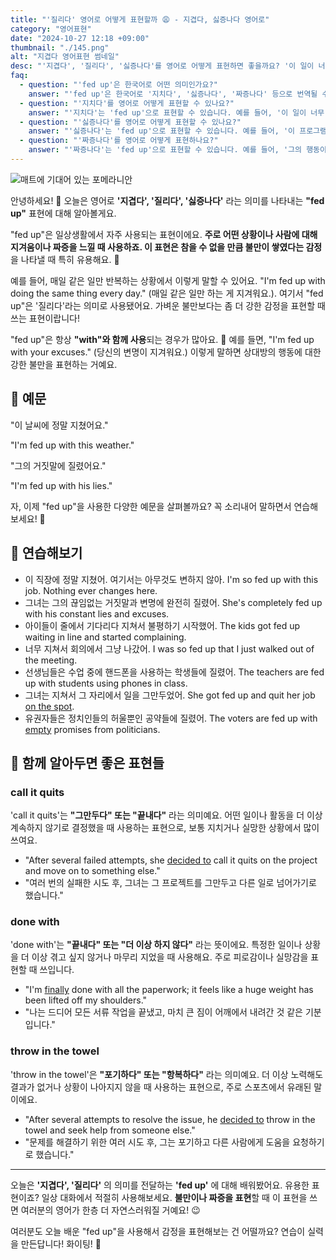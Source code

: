 ```yaml
---
title: "'질리다' 영어로 어떻게 표현할까 😩 - 지겹다, 싫증나다 영어로"
category: "영어표현"
date: "2024-10-27 12:18 +09:00"
thumbnail: "./145.png"
alt: "지겹다 영어표현 썸네일"
desc: "'지겹다', '질리다', '싫증나다'를 영어로 어떻게 표현하면 좋을까요? '이 일이 너무 힘들어서 지쳤어', '그의 행동에 이제 질려' 등을 영어로 표현하는 법을 배워봅시다. 다양한 예문을 통해서 연습하고 본인의 표현으로 만들어 보세요."
faq:
  - question: "'fed up'은 한국어로 어떤 의미인가요?"
    answer: "'fed up'은 한국어로 '지치다', '싫증나다', '짜증나다' 등으로 번역될 수 있습니다. 주로 어떤 상황이나 사람에 대한 불만이나 실증을 표현할 때 사용됩니다."
  - question: "'지치다'를 영어로 어떻게 표현할 수 있나요?"
    answer: "'지치다'는 'fed up'으로 표현할 수 있습니다. 예를 들어, '이 일이 너무 힘들어서 지쳤어'는 'I'm fed up with this work'로 말할 수 있습니다."
  - question: "'싫증나다'를 영어로 어떻게 표현할 수 있나요?"
    answer: "'싫증나다'는 'fed up'으로 표현할 수 있습니다. 예를 들어, '이 프로그램에 정말 싫증났어'는 'I'm fed up with this show'로 말할 수 있습니다."
  - question: "'짜증나다'를 영어로 어떻게 표현하나요?"
    answer: "'짜증나다'는 'fed up'으로 표현할 수 있습니다. 예를 들어, '그의 행동이 너무 짜증나'는 'I'm fed up with his behavior'로 표현할 수 있습니다."
---
```


![매트에 기대어 있는 포메라니안](./145-1.jpg)

안녕하세요! 👋 오늘은 영어로 **'지겹다', '질리다', '싫증나다'** 라는 의미를 나타내는 **"fed up"** 표현에 대해 알아볼게요.

"fed up"은 일상생활에서 자주 사용되는 표현이에요. **주로 어떤 상황이나 사람에 대해 지겨움이나 짜증을 느낄 때 사용하죠. 이 표현은 참을 수 없을 만큼 불만이 쌓였다는 감정**을 나타낼 때 특히 유용해요. 😤

예를 들어, 매일 같은 일만 반복하는 상황에서 이렇게 말할 수 있어요. "I'm fed up with doing the same thing every day." (매일 같은 일만 하는 게 지겨워요.). 여기서 "fed up"은 '질리다'라는 의미로 사용됐어요. 가벼운 불만보다는 좀 더 강한 감정을 표현할 때 쓰는 표현이랍니다!

"fed up"은 항상 **"with"와 함께 사용**되는 경우가 많아요. 🤔 예를 들면, "I'm fed up with your excuses." (당신의 변명이 지겨워요.) 이렇게 말하면 상대방의 행동에 대한 강한 불만을 표현하는 거예요.

## 📖 예문

"이 날씨에 정말 지쳤어요."

"I'm fed up with this weather."

"그의 거짓말에 질렸어요."

"I'm fed up with his lies."

자, 이제 "fed up"을 사용한 다양한 예문을 살펴볼까요? 꼭 소리내어 말하면서 연습해보세요! 🚀

## 💬 연습해보기

<ul data-interactive-list>
  <li data-interactive-item>
    <span data-toggler>이 직장에 정말 지쳤어. 여기서는 아무것도 변하지 않아.</span>
    <span data-answer>I'm so fed up with this job. Nothing ever changes here.</span>
  </li>
  <li data-interactive-item>
    <span data-toggler>그녀는 그의 끊임없는 거짓말과 변명에 완전히 질렸어.</span>
    <span data-answer>She's completely fed up with his constant lies and excuses.</span>
  </li>
  <li data-interactive-item>
    <span data-toggler>아이들이 줄에서 기다리다 지쳐서 불평하기 시작했어.</span>
    <span data-answer>The kids got fed up waiting in line and started complaining.</span>
  </li>
  <li data-interactive-item>
    <span data-toggler>너무 지쳐서 회의에서 그냥 나갔어.</span>
    <span data-answer>I was so fed up that I just walked out of the meeting.</span>
  </li>
  <li data-interactive-item>
    <span data-toggler>선생님들은 수업 중에 핸드폰을 사용하는 학생들에 질렸어.</span>
    <span data-answer>The teachers are fed up with students using phones in class.</span>
  </li>
  <li data-interactive-item>
    <span data-toggler>그녀는 지쳐서 그 자리에서 일을 그만두었어.</span>
    <span data-answer>She got fed up and quit her job <a href="/blog/in-english/172.on-the-spot/">on the spot</a>.</span>
  </li>
  <li data-interactive-item>
    <span data-toggler>유권자들은 정치인들의 허울뿐인 공약들에 질렸어.</span>
    <span data-answer>The voters are fed up with <a href="/blog/in-english/404.empty/">empty</a> promises from politicians.</span>
  </li>
</ul>

## 🤝 함께 알아두면 좋은 표현들

### call it quits

'call it quits'는 **"그만두다" 또는 "끝내다"** 라는 의미예요. 어떤 일이나 활동을 더 이상 계속하지 않기로 결정했을 때 사용하는 표현으로, 보통 지치거나 실망한 상황에서 많이 쓰여요.

- "After several failed attempts, she [decided to](/blog/in-english/062.decide-to/) call it quits on the project and move on to something else."
- "여러 번의 실패한 시도 후, 그녀는 그 프로젝트를 그만두고 다른 일로 넘어가기로 했습니다."

### done with

'done with'는 **"끝내다" 또는 "더 이상 하지 않다"** 라는 뜻이에요. 특정한 일이나 상황을 더 이상 겪고 싶지 않거나 마무리 지었을 때 사용해요. 주로 피로감이나 실망감을 표현할 때 쓰입니다.

- "I'm [finally](/blog/in-english/182.finally/) done with all the paperwork; it feels like a huge weight has been lifted off my shoulders."
- "나는 드디어 모든 서류 작업을 끝냈고, 마치 큰 짐이 어깨에서 내려간 것 같은 기분입니다."

### throw in the towel

'throw in the towel'은 **"포기하다" 또는 "항복하다"** 라는 의미예요. 더 이상 노력해도 결과가 없거나 상황이 나아지지 않을 때 사용하는 표현으로, 주로 스포츠에서 유래된 말이에요.

- "After several attempts to resolve the issue, he [decided to](/blog/in-english/062.decide-to/) throw in the towel and seek help from someone else."
- "문제를 해결하기 위한 여러 시도 후, 그는 포기하고 다른 사람에게 도움을 요청하기로 했습니다."

---

오늘은 **'지겹다', '질리다'** 의 의미를 전달하는 **'fed up'** 에 대해 배워봤어요. 유용한 표현이죠? 일상 대화에서 적절히 사용해보세요. **불만이나 짜증을 표현**할 때 이 표현을 쓰면 여러분의 영어가 한층 더 자연스러워질 거예요! 😉

여러분도 오늘 배운 "fed up"을 사용해서 감정을 표현해보는 건 어떨까요? 연습이 실력을 만든답니다! 화이팅! 💪
